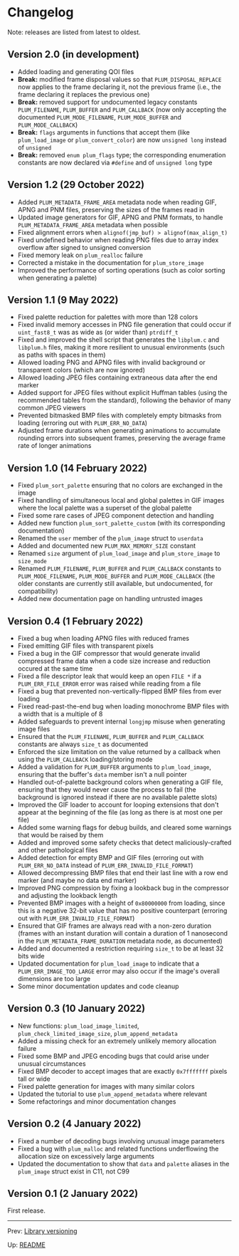 # Changelog

Note: releases are listed from latest to oldest.

## Version 2.0 (in development)

- Added loading and generating QOI files
- **Break:** modified frame disposal values so that `PLUM_DISPOSAL_REPLACE` now applies to the frame declaring it, not
  the previous frame (i.e., the frame declaring it replaces the previous one)
- **Break:** removed support for undocumented legacy constants `PLUM_FILENAME`, `PLUM_BUFFER` and `PLUM_CALLBACK` (now
  only accepting the documented `PLUM_MODE_FILENAME`, `PLUM_MODE_BUFFER` and `PLUM_MODE_CALLBACK`)
- **Break:** `flags` arguments in functions that accept them (like `plum_load_image` or `plum_convert_color`) are now
  `unsigned long` instead of `unsigned`
- **Break:** removed `enum plum_flags` type; the corresponding enumeration constants are now declared via `#define`
  and of `unsigned long` type

## Version 1.2 (29 October 2022)

- Added `PLUM_METADATA_FRAME_AREA` metadata node when reading GIF, APNG and PNM files, preserving the sizes of the
  frames read in
- Updated image generators for GIF, APNG and PNM formats, to handle `PLUM_METADATA_FRAME_AREA` metadata when possible
- Fixed alignment errors when `alignof(jmp_buf) > alignof(max_align_t)`
- Fixed undefined behavior when reading PNG files due to array index overflow after signed to unsigned conversion
- Fixed memory leak on `plum_realloc` failure
- Corrected a mistake in the documentation for `plum_store_image`
- Improved the performance of sorting operations (such as color sorting when generating a palette)

## Version 1.1 (9 May 2022)

- Fixed palette reduction for palettes with more than 128 colors
- Fixed invalid memory accesses in PNG file generation that could occur if `uint_fast8_t` was as wide as (or wider
  than) `ptrdiff_t`
- Fixed and improved the shell script that generates the `libplum.c` and `libplum.h` files, making it more resilient
  to unusual environments (such as paths with spaces in them)
- Allowed loading PNG and APNG files with invalid background or transparent colors (which are now ignored)
- Allowed loading JPEG files containing extraneous data after the end marker
- Added support for JPEG files without explicit Huffman tables (using the recommended tables from the standard),
  following the behavior of many common JPEG viewers
- Prevented bitmasked BMP files with completely empty bitmasks from loading (erroring out with `PLUM_ERR_NO_DATA`)
- Adjusted frame durations when generating animations to accumulate rounding errors into subsequent frames, preserving
  the average frame rate of longer animations

## Version 1.0 (14 February 2022)

- Fixed `plum_sort_palette` ensuring that no colors are exchanged in the image
- Fixed handling of simultaneous local and global palettes in GIF images where the local palette was a superset of the
  global palette
- Fixed some rare cases of JPEG component detection and handling
- Added new function `plum_sort_palette_custom` (with its corresponding documentation)
- Renamed the `user` member of the `plum_image` struct to `userdata`
- Added and documented new `PLUM_MAX_MEMORY_SIZE` constant
- Renamed `size` argument of `plum_load_image` and `plum_store_image` to `size_mode`
- Renamed `PLUM_FILENAME`, `PLUM_BUFFER` and `PLUM_CALLBACK` constants to `PLUM_MODE_FILENAME`, `PLUM_MODE_BUFFER` and
  `PLUM_MODE_CALLBACK` (the older constants are currently still available, but undocumented, for compatibility)
- Added new documentation page on handling untrusted images

## Version 0.4 (1 February 2022)

- Fixed a bug when loading APNG files with reduced frames
- Fixed emitting GIF files with transparent pixels
- Fixed a bug in the GIF compressor that would generate invalid compressed frame data when a code size increase and
  reduction occured at the same time
- Fixed a file descriptor leak that would keep an open `FILE *` if a `PLUM_ERR_FILE_ERROR` error was raised while
  reading from a file
- Fixed a bug that prevented non-vertically-flipped BMP files from ever loading
- Fixed read-past-the-end bug when loading monochrome BMP files with a width that is a multiple of 8
- Added safeguards to prevent internal `longjmp` misuse when generating image files
- Ensured that the `PLUM_FILENAME`, `PLUM_BUFFER` and `PLUM_CALLBACK` constants are always `size_t` as documented
- Enforced the size limitation on the value returned by a callback when using the `PLUM_CALLBACK` loading/storing mode
- Added a validation for `PLUM_BUFFER` arguments to `plum_load_image`, ensuring that the buffer's `data` member isn't
  a null pointer
- Handled out-of-palette background colors when generating a GIF file, ensuring that they would never cause the
  process to fail (the background is ignored instead if there are no available palette slots)
- Improved the GIF loader to account for looping extensions that don't appear at the beginning of the file (as long as
  there is at most one per file)
- Added some warning flags for debug builds, and cleared some warnings that would be raised by them
- Added and improved some safety checks that detect maliciously-crafted and other pathological files
- Added detection for empty BMP and GIF files (erroring out with `PLUM_ERR_NO_DATA` instead of
  `PLUM_ERR_INVALID_FILE_FORMAT`)
- Allowed decompressing BMP files that end their last line with a row end marker (and maybe no data end marker)
- Improved PNG compression by fixing a lookback bug in the compressor and adjusting the lookback length
- Prevented BMP images with a height of `0x80000000` from loading, since this is a negative 32-bit value that has no
  positive counterpart (erroring out with `PLUM_ERR_INVALID_FILE_FORMAT`)
- Ensured that GIF frames are always read with a non-zero duration (frames with an instant duration will contain a
  duration of 1 nanosecond in the `PLUM_METADATA_FRAME_DURATION` metadata node, as documented)
- Added and documented a restriction requiring `size_t` to be at least 32 bits wide
- Updated documentation for `plum_load_image` to indicate that a `PLUM_ERR_IMAGE_TOO_LARGE` error may also occur if
  the image's overall dimensions are too large
- Some minor documentation updates and code cleanup

## Version 0.3 (10 January 2022)

- New functions: `plum_load_image_limited`, `plum_check_limited_image_size`, `plum_append_metadata`
- Added a missing check for an extremely unlikely memory allocation failure
- Fixed some BMP and JPEG encoding bugs that could arise under unusual circumstances
- Fixed BMP decoder to accept images that are exactly `0x7fffffff` pixels tall or wide
- Fixed palette generation for images with many similar colors
- Updated the tutorial to use `plum_append_metadata` where relevant
- Some refactorings and minor documentation changes

## Version 0.2 (4 January 2022)

- Fixed a number of decoding bugs involving unusual image parameters
- Fixed a bug with `plum_malloc` and related functions underflowing the allocation size on excessively large arguments
- Updated the documentation to show that `data` and `palette` aliases in the `plum_image` struct exist in C11, not C99

## Version 0.1 (2 January 2022)

First release.

* * *

Prev: [Library versioning](version.md)

Up: [README](README.md)
